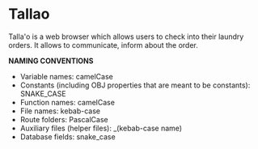# Tallao
Talla'o is a web browser which allows users to check into their laundry orders. It allows to communicate, inform about the order.

<b>NAMING CONVENTIONS</b>

<ul> 
    <li>Variable names:  camelCase</li>
    <li>Constants (including OBJ properties that are meant to be constants): SNAKE_CASE</li>
    <li>Function names: camelCase</li>
    <li>File names: kebab-case</li>
    <li>Route folders: PascalCase</li>
    <li>Auxiliary files (helper files): _(kebab-case name)</li>
    <li>Database fields: snake_case</li>
</ul>



